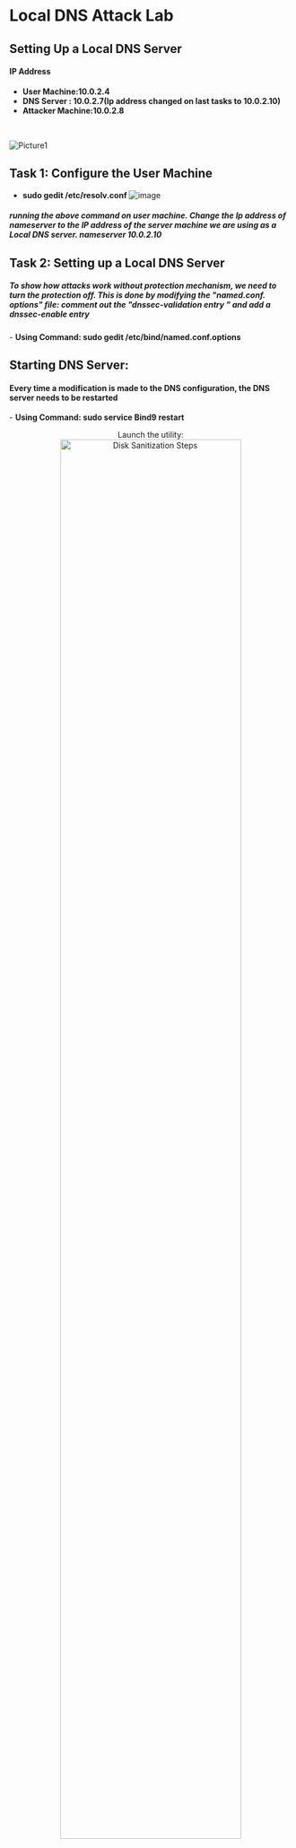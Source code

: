 <h1> Local DNS Attack Lab</h1>

<h2>Setting Up a Local DNS Server</h2>
 <h4>IP Address </h4>
 
- <b>User Machine:10.0.2.4</b> 
- <b>DNS Server : 10.0.2.7(Ip address changed on last tasks to 10.0.2.10)</b>
- <b>Attacker Machine:10.0.2.8</b>
<br />

![Picture1](https://user-images.githubusercontent.com/99901204/215654584-3fa12d25-718f-48db-8599-7369ce5a97f3.png)


<h2>Task 1: Configure the User Machine</h2>

- <b>sudo gedit /etc/resolv.conf</b> 
![image](https://user-images.githubusercontent.com/99901204/215654748-f9792523-0808-4450-88bf-78675fbda025.png)

 <h5>running the above command on user machine. Change the Ip address of nameserver to the IP address of the server machine we are using as a Local DNS server. nameserver 10.0.2.10</h5>

<h2>Task 2: Setting up a Local DNS Server </h2>
<h5>To show how attacks work without protection mechanism, we need to turn the protection off. This is done by modifying the "named.conf. options" file: comment out the "dnssec-validation entry " and add a dnssec-enable entry </h5>
- <b>  Using Command: sudo gedit /etc/bind/named.conf.options </b> 

<h2>Starting DNS Server:</h2>
<h4> Every time a modification is made to the DNS configuration, the DNS server needs to be restarted </h4>
- <b>  Using Command: sudo service Bind9 restart </b> 
<p align="center">
Launch the utility: <br/>
<img src="https://i.imgur.com/62TgaWL.png" height="80%" width="80%" alt="Disk Sanitization Steps"/>
<br />
<br />
Select the disk:  <br/>
<img src="https://i.imgur.com/tcTyMUE.png" height="80%" width="80%" alt="Disk Sanitization Steps"/>
<br />
<br />
Enter the number of passes: <br/>
<img src="https://imgur.com/PoG6LOZ" height="80%" width="80%" alt="Disk Sanitization Steps"/>
<br />
<br />
Confirm your selection:  <br/>
<img src="https://i.imgur.com/cdFHBiU.png" height="80%" width="80%" alt="Disk Sanitization Steps"/>
<br />
<br />
Wait for process to complete (may take some time):  <br/>
<img src="https://i.imgur.com/JL945Ga.png" height="80%" width="80%" alt="Disk Sanitization Steps"/>
<br />
<br />
Sanitization complete:  <br/>
<img src="https://i.imgur.com/K71yaM2.png" height="80%" width="80%" alt="Disk Sanitization Steps"/>
<br />
<br />
Observe the wiped disk:  <br/>
<img src="https://i.imgur.com/AeZkvFQ.png" height="80%" width="80%" alt="Disk Sanitization Steps"/>
</p>

<!--
 ```diff
- text in red
+ text in green
! text in orange
# text in gray
@@ text in purple (and bold)@@
```
--!>
